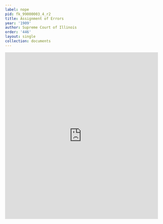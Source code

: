 ```yaml
---
label: nope
pid: fk_99000003_4_r2
title: Assignment of Errors
year: '1909'
author: Supreme Court of Illinois
order: '446'
layout: single
collection: documents
---
```

<iframe src="https://northwestern.app.box.com/embed/s/jsijdcljtx1diwcj7t5qmterz97sr20h?sortColumn=date&view=list" width="100%" height="550" frameborder="0" allowfullscreen webkitallowfullscreen msallowfullscreen></iframe>
